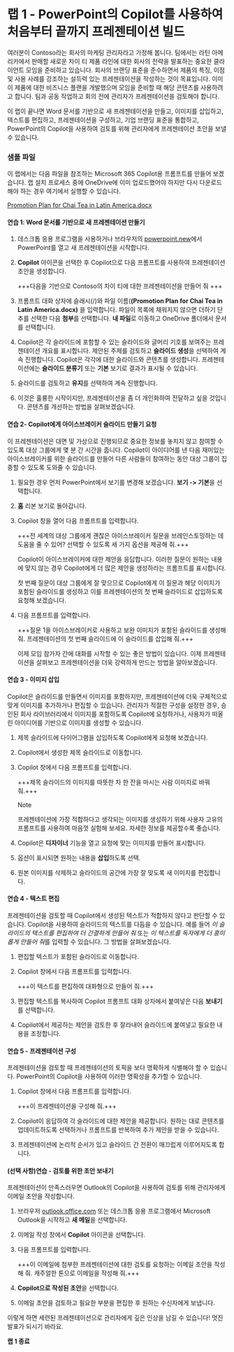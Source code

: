 # 랩 1 - PowerPoint의 Copilot를 사용하여 처음부터 끝까지 프레젠테이션 빌드

여러분이 Contoso라는 회사의 마케팅 관리자라고 가정해 봅니다. 팀에서는 라틴 아메리카에서 판매할 새로운 차이 티 제품 라인에 대한 회사의 전략을 발표하는 중요한 클라이언트 모임을 준비하고 있습니다. 회사의 브랜딩 표준을 준수하면서 제품의 특징, 이점 및 사용 사례를 강조하는 설득력 있는 프레젠테이션을 작성하는 것이 목표입니다. 이미 이 제품에 대한 비즈니스 플랜을 개발했으며 모임을 준비할 때 해당 콘텐츠를 사용하려고 합니다. 팀과 공동 작업하고 회의 전에 관리자가 프레젠테이션을 검토해야 합니다.

이 랩이 끝나면 Word 문서를 기반으로 새 프레젠테이션을 만들고, 이미지를 삽입하고, 텍스트를 편집하고, 프레젠테이션을 구성하고, 기업 브랜딩 표준을 통합하고, PowerPoint의 Copilot을 사용하여 검토를 위해 관리자에게 프레젠테이션 초안을 보낼 수 있습니다.

### 샘플 파일

이 랩에서는 다음 파일을 참조하는 Microsoft 365 Copilot용 프롬프트를 만들어 보겠습니다. 랩 설치 프로세스 중에 OneDrive에 이미 업로드했어야 하지만 다시 다운로드해야 하는 경우 여기에서 실행할 수 있습니다.

[Promotion Plan for Chai Tea in Latin America.docx](https://go.microsoft.com/fwlink/?linkid=2269126)

#### 연습 1: Word 문서를 기반으로 새 프레젠테이션 만들기

1. 데스크톱 응용 프로그램을 사용하거나 브라우저의 [powerpoint.new](https://powerpoint.new)에서 PowerPoint를 열고 새 프레젠테이션을 시작합니다.

1. **Copilot** 아이콘을 선택한 후 Copilot으로 다음 프롬프트를 사용하여 프레젠테이션 초안을 생성합니다.

    +++다음을 기반으로 Contoso의 차이 티에 대한 프레젠테이션을 만들어 줘 +++

1. 프롬프트 대화 상자에 슬래시(/)와 파일 이름(**(Promotion Plan for Chai Tea in Latin America.docx)** 을 입력합니다. 파일이 목록에 채워지지 않으면 더하기 단추를 선택한 다음 **첨부**를 선택합니다. **내 파일**로 이동하고 OneDrive 폴더에서 문서를 선택합니다.
   
1. Copilot은 각 슬라이드에 포함할 수 있는 슬라이드와 글머리 기호를 보여주는 프레젠테이션 개요를 표시합니다. 제안된 주제를 검토하고 **슬라이드 생성**을 선택하여 계속 진행합니다. Copilot은 각각에 대한 슬라이드와 콘텐츠를 생성합니다. 프레젠테이션에는 **슬라이드 분류기** 또는 **기본** 보기로 결과가 표시될 수 있습니다.

1. 슬라이드를 검토하고 **유지**를 선택하여 계속 진행합니다.

1. 이것은 훌륭한 시작이지만, 프레젠테이션을 좀 더 개인화하여 전달하고 싶을 것입니다. 콘텐츠를 개선하는 방법을 살펴보겠습니다.

#### 연습 2- Copilot에게 아이스브레이커 슬라이드 만들기 요청

이 프레젠테이션은 대면 및 가상으로 진행되므로 중요한 정보를 놓치지 않고 참여할 수 있도록 대상 그룹에게 몇 분 간 시간을 줍니다. Copilot이 아이디어를 낸 다음 재미있는 아이스브레이커를 위한 슬라이드를 만들어 다른 사람들이 참여하는 동안 대상 그룹이 집중할 수 있도록 도와줄 수 있습니다.

1. 필요한 경우 먼저 PowerPoint에서 보기를 변경해 보겠습니다. **보기 -> 기본**을 선택합니다.

1. **홈** 리본 보기로 돌아갑니다.

1. Copilot 창을 열어 다음 프롬프트를 입력합니다.

     +++전 세계의 대상 그룹에게 괜찮은 아이스브레이커 질문을 브레인스토밍하는 데 도움을 줄 수 있어? 선택할 수 있도록 세 가지 옵션을 제공해 줘.+++

     Copilot이 아이스브레이커에 대한 제안을 응답합니다. 이러한 질문이 원하는 내용에 맞지 않는 경우 Copilot에게 더 많은 제안을 생성하라는 프롬프트를 표시합니다.

     첫 번째 질문이 대상 그룹에게 잘 맞으므로 Copilot에게 이 질문과 해당 이미지가 포함된 슬라이드를 생성하고 이를 프레젠테이션의 첫 번째 슬라이드로 삽입하도록 요청해 보겠습니다.

1. 다음 프롬프트를 입력합니다.

    +++질문 1을 아이스브레이커로 사용하고 보완 이미지가 포함된 슬라이드를 생성해 줘. 프레젠테이션의 첫 번째 슬라이드에 이 슬라이드를 삽입해 줘.+++

    이제 모임 참가자 간에 대화를 시작할 수 있는 좋은 방법이 있습니다. 이제 프레젠테이션을 살펴보고 프레젠테이션을 더욱 강력하게 만드는 방법을 알아보겠습니다.

#### 연습 3 - 이미지 삽입

Copilot은 슬라이드를 만들면서 이미지를 포함하지만, 프레젠테이션에 더욱 구체적으로 맞게 이미지를 추가하거나 편집할 수 있습니다. 관리자가 적절한 구성을 설정한 경우, 승인된 회사 라이브러리에서 이미지를 포함하도록 Copilot에 요청하거나, 사용자가 떠올린 아이디어를 기반으로 이미지를 생성할 수 있습니다.

1. 제목 슬라이드에 다이어그램을 삽입하도록 Copilot에게 요청해 보겠습니다.

1. Copilot에서 생성한 제목 슬라이드로 이동합니다.

1. Copilot 창에서 다음 프롬프트를 입력합니다.

    +++제목 슬라이드의 이미지를 따뜻한 차 한 잔을 마시는 사람 이미지로 바꿔줘.+++

    > [!NOTE]
    > 프레젠테이션에 가장 적합하다고 생각되는 이미지를 생성하기 위해 사용자 고유의 프롬프트를 사용하여 마음껏 실험해 보세요. 자세한 정보를 제공할수록 좋습니다.

1. Copilot은 **디자이너** 기능을 열고 요청에 맞는 이미지를 만들어 표시합니다.

1. 옵션이 표시되면 원하는 내용을 **삽입**하도록 선택.

1. 원본 이미지를 삭제하고 슬라이드의 공간에 가장 잘 맞도록 새 이미지를 편집합니다.

#### 연습 4 - 텍스트 편집

프레젠테이션을 검토할 때 Copilot에서 생성된 텍스트가 적합하지 않다고 판단할 수 있습니다. Copilot을 사용하여 슬라이드의 텍스트를 다듬을 수 있습니다. 예를 들어 *이 슬라이드의 텍스트를 편집하여 더 간결하게 만들어 줘* 또는 *이 텍스트를 독자에게 더 흥미롭게 만들어 줘*를 입력할 수 있습니다. 그 방법을 살펴보겠습니다.

1. 편집할 텍스트가 포함된 슬라이드로 이동합니다.

1. Copilot 창에서 다음 프롬프트를 입력합니다.

    +++이 텍스트를 편집하여 대화형으로 만들어 줘.+++

1. 편집할 텍스트를 복사하여 Copilot 프롬프트 대화 상자에서 붙여넣은 다음 **보내기**를 선택합니다.

1. Copilot에서 제공하는 제안을 검토한 후 잘라내어 슬라이드에 붙여넣고 필요한 내용을 조정합니다.

#### 연습 5 - 프레젠테이션 구성

프레젠테이션을 검토할 때 프레젠테이션의 토픽을 보다 명확하게 식별해야 할 수 있습니다. PowerPoint의 Copilot을 사용하여 이러한 명확성을 추가할 수 있습니다.

1. Copilot 창에서 다음 프롬프트를 입력합니다.

    +++이 프레젠테이션을 구성해 줘.+++

1. Copilot이 응답하여 각 슬라이드에 대한 제안을 제공합니다. 원하는 대로 콘텐츠를 업데이트하도록 선택하거나 프롬프트를 반복하여 추가 제안을 받을 수 있습니다. 

1. 프레젠테이션에 논리적 순서가 있고 슬라이드 간 전환이 매끄럽게 이루어지도록 합니다.

#### (선택 사항)연습 - 검토를 위한 초안 보내기

프레젠테이션이 만족스러우면 Outlook의 Copilot을 사용하여 검토를 위해 관리자에게 이메일 초안을 작성합니다.

1. 브라우저 [outlook.office.com](https://outlook.office.com) 또는 데스크톱 응용 프로그램에서 Microsoft Outlook을 시작하고 **새 메일**을 선택합니다.

1. 이메일 작성 창에서 **Copilot** 아이콘을 선택합니다.

1. 다음 프롬프트를 입력합니다.

    +++이 이메일에 첨부한 프레젠테이션에 대한 검토를 요청하는 이메일 초안을 작성해 줘. 캐주얼한 톤으로 이메일을 작성해 줘.+++

1. **Copilot으로 작성된 초안**을 선택합니다.

1. 이메일 초안을 검토하고 필요한 부분을 편집한 후 원하는 수신자에게 보냅니다.

이렇게 하면 세련된 프레젠테이션으로 관리자에게 깊은 인상을 남길 수 있습니다! 멋진 발표가 되시기 바라요.

**랩 1 종료**
